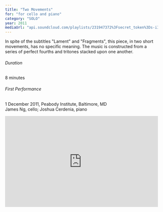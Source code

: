 ```yaml
---
title: "Two Movements"
for: "for cello and piano"
category: "SOLO"
year: 2011
mediaUrl: "api.soundcloud.com/playlists/231947372%3Fsecret_token%3Ds-iITfU"
---
```


In spite of the subtitles "Lament" and "Fragments", this piece, in two short movements, has no specific meaning. The music is constructed from a series of perfect fourths and tritones stacked upon one another.

###### Duration

8 minutes

###### First Performance

1 December 2011, Peabody Institute, Baltimore, MD\
James Ng, cello; Joshua Cerdenia, piano

<iframe width="100%" height="300" scrolling="no" frameborder="no" src="https://w.soundcloud.com/player/?url=https%3A//api.soundcloud.com/playlists/231947372%3Fsecret_token%3Ds-iITfU&amp;auto_play=false&amp;hide_related=false&amp;show_comments=true&amp;show_user=true&amp;show_reposts=false&amp;visual=true"></iframe>

